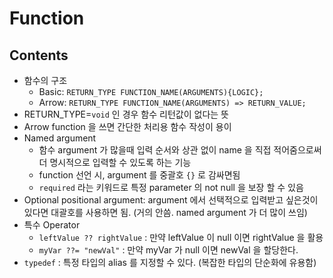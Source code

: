 # Function

## Contents

- 함수의 구조
  - Basic: `RETURN_TYPE FUNCTION_NAME(ARGUMENTS){LOGIC};`
  - Arrow: `RETURN_TYPE FUNCTION_NAME(ARGUMENTS) => RETURN_VALUE;`
- RETURN_TYPE=`void` 인 경우 함수 리턴값이 없다는 뜻
- Arrow function 을 쓰면 간단한 처리용 함수 작성이 용이
- Named argument
  - 함수 argument 가 많을때 입력 순서와 상관 없이 name 을 직접 적어줌으로써 더 명시적으로 입력할 수 있도록 하는 기능
  - function 선언 시, argument 를 중괄호 `{}` 로 감싸면됨
  - `required` 라는 키워드로 특정 parameter 의 not null 을 보장 할 수 있음
- Optional positional argument: argument 에서 선택적으로 입력받고 싶은것이 있다면 대괄호를 사용하면 됨. (거의 안씀. named argument 가 더 많이 쓰임)
- 특수 Operator
  - `leftValue ?? rightValue` : 만약 leftValue 이 null 이면 rightValue 을 활용
  - `myVar ??= "newVal"` : 만약 myVar 가 null 이면 newVal 을 할당한다.
- `typedef` : 특정 타입의 alias 를 지정할 수 있다. (복잡한 타입의 단순화에 유용함)
